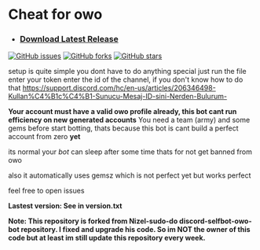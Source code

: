# Cheat for owo

* ### [Download Latest Release](https://github.com/ahihiyou20/discord-selfbot-owo-bot/tags)
[![GitHub issues](https://img.shields.io/github/issues/ahihiyou20/discord-selfbot-owo-bot?label=Open%20%C4%B0ssues)](https://github.com/ahihiyou20/discord-selfbot-owo-bot/issues)
[![GitHub forks](https://img.shields.io/github/forks/ahihiyou20/discord-selfbot-owo-bot)](https://github.com/ahihiyou20/discord-selfbot-owo-bot/network)
[![GitHub stars](https://img.shields.io/github/stars/ahihiyou20/discord-selfbot-owo-bot)](https://github.com/ahihiyou20/discord-selfbot-owo-bot/stargazers)


setup is quite simple you dont have to do anything special just run the file
enter your token
enter the id of the channel, if you don't know how to do that https://support.discord.com/hc/en-us/articles/206346498-Kullan%C4%B1c%C4%B1-Sunucu-Mesaj-ID-sini-Nerden-Bulurum-


**Your account must have a valid owo profile already, this bot cant run efficiency on new generated accounts**
 You need a team (army) and some gems before start botting, thats because this bot is cant build a perfect account from zero **yet**

its normal your *bot* can sleep after some time thats for not get banned from owo

also it automatically uses gemsz which is not perfect yet but works perfect

feel free to open issues

**Lastest version: See in version.txt**

**Note: This repository is forked from Nizel-sudo-do discord-selfbot-owo-bot repository. I fixed and upgrade his code. So im NOT the owner of this code but at least im still update this repository every week.**

